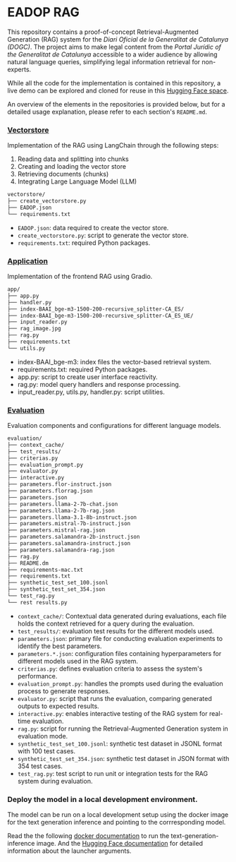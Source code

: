 #  EADOP RAG

This repository contains a proof-of-concept Retrieval-Augmented Generation (RAG) system for the <em>Diari Oficial de la Generalitat de Catalunya (DOGC)</em>. The project aims to make legal content from the <em>Portal Jurídic of the Generalitat de Catalunya</em> accessible to a wider audience by allowing natural language queries, simplifying legal information retrieval for non-experts.

While all the code for the implementation is contained in this repository, a live demo can be explored and cloned for reuse in this [Hugging Face space](https://huggingface.co/spaces/projecte-aina/EADOP-RAG).  

An overview of the elements in the repositories is provided below, but for a detailed usage explanation, please refer to each section's `README.md`.

### [Vectorstore](https://github.com/langtech-bsc/EADOP_RAG/tree/main/vectorstore#readme)

Implementation of the RAG using LangChain through the following steps:

1. Reading data and splitting into chunks
2. Creating and loading the vector store
3. Retrieving documents (chunks)
4. Integrating Large Language Model (LLM)

```bash
vectorstore/
├── create_vectorstore.py
├── EADOP.json
└── requirements.txt
```

- `EADOP.json`: data required to create the vector store.
- `create_vectorstore.py`: script to generate the vector store.
- `requirements.txt`: required Python packages.

### [Application](https://github.com/langtech-bsc/EADOP_RAG/tree/main/app#readme)

Implementation of the frontend RAG using Gradio.

```bash
app/
├── app.py
├── handler.py
├── index-BAAI_bge-m3-1500-200-recursive_splitter-CA_ES/
├── index-BAAI_bge-m3-1500-200-recursive_splitter-CA_ES_UE/
├── input_reader.py
├── rag_image.jpg
├── rag.py
├── requirements.txt
└── utils.py
```
- index-BAAI_bge-m3: index files the vector-based retrieval system.
- requirements.txt: required Python packages.
- app.py: script to create user interface reactivity.
- rag.py: model query handlers and response processing.
- input_reader.py, utils.py, handler.py: script utilities.

### [Evaluation](https://github.com/langtech-bsc/EADOP_RAG/tree/main/evaluation#readme)

Evaluation components and configurations for different language models.

```bash
evaluation/
├── context_cache/
├── test_results/
├── criterias.py
├── evaluation_prompt.py
├── evaluator.py
├── interactive.py
├── parameters.flor-instruct.json
├── parameters.florrag.json
├── parameters.json
├── parameters.llama-2-7b-chat.json
├── parameters.llama-2-7b-rag.json
├── parameters.llama-3.1-8b-instruct.json
├── parameters.mistral-7b-instruct.json
├── parameters.mistral-rag.json
├── parameters.salamandra-2b-instruct.json
├── parameters.salamandra-instruct.json
├── parameters.salamandra-rag.json
├── rag.py
├── README.dm
├── requirements-mac.txt
├── requirements.txt
├── synthetic_test_set_100.jsonl
├── synthetic_test_set_354.json
└── test_rag.py
└── rest results.py
```
- `context_cache/`: Contextual data generated during evaluations, each file holds the context retrieved for a query during the evaluation. 
- `test_results/`: evaluation test results for the different models used.
- `parameters.json`: primary file for conducting evaluation experiments to identify the best parameters.
- `parameters.*.json`: configuration files containing hyperparameters for different models used in the RAG system.
- `criterias.py`: defines evaluation criteria to assess the system's performance.
- `evaluation_prompt.py`: handles the prompts used during the evaluation process to generate responses.
- `evaluator.py`: script that runs the evaluation, comparing generated outputs to expected results.
- `interactive.py`: enables interactive testing of the RAG system for real-time evaluation.
- `rag.py`: script for running the Retrieval-Augmented Generation system in evaluation mode.
- `synthetic_test_set_100.jsonl`: synthetic test dataset in JSONL format with 100 test cases.
- `synthetic_test_set_354.json`: synthetic test dataset in JSON format with 354 test cases.
- `test_rag.py`: test script to run unit or integration tests for the RAG system during evaluation.

### Deploy the model in a local development environment.

The model can be run on a local development setup using the docker  image for the text generation inference and pointing to the corrresponding model.

Read the the following [docker documentation](https://github.com/huggingface/text-generation-inference?tab=readme-ov-file#docker) to run the text-generation-inference image.
And the [Hugging Face documentation](https://huggingface.co/docs/text-generation-inference/basic_tutorials/launcher) for detailed information about the launcher arguments.


